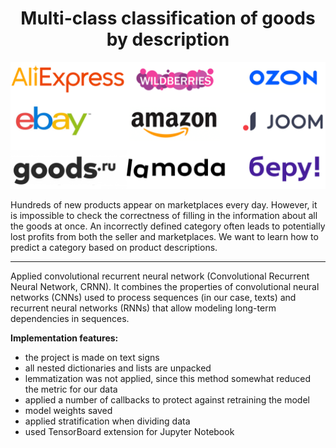 <div id="header" align="center">
    <h1>Multi-class classification of goods by description</h1>
</div>

<div id="picture" align="center"
    <a href="https://github.com/dmitps/multi-class-classification-of-goods-by-description/blob/main/Marketplaces.png">
        <img src="https://github.com/dmitps/multi-class-classification-of-goods-by-description/blob/main/Marketplaces.png">
    </a>
</div>

Hundreds of new products appear on marketplaces every day. However, it is impossible to check the correctness of filling in the information about all the goods at once. An incorrectly defined category often leads to potentially lost profits from both the seller and marketplaces. We want to learn how to predict a category based on product descriptions.

____

Applied convolutional recurrent neural network (Convolutional Recurrent Neural Network, CRNN). It combines the properties of convolutional neural networks (CNNs) used to process sequences (in our case, texts) and recurrent neural networks (RNNs) that allow modeling long-term dependencies in sequences.

**Implementation features:**
 * the project is made on text signs
 * all nested dictionaries and lists are unpacked
 * lemmatization was not applied, since this method somewhat reduced the metric for our data
 * applied a number of callbacks to protect against retraining the model
 * model weights saved
 * applied stratification when dividing data
 * used TensorBoard extension for Jupyter Notebook
